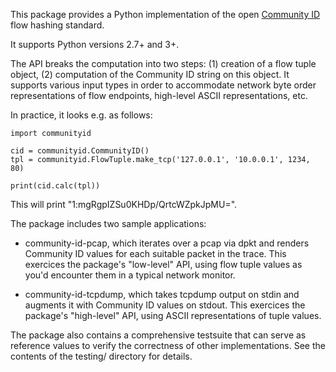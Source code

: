This package provides a Python implementation of the open
[Community ID](https://github.com/corelight/community-id-spec)
flow hashing standard.

It supports Python versions 2.7+ and 3+.

The API breaks the computation into two steps: (1) creation of a flow
tuple object, (2) computation of the Community ID string on this
object. It supports various input types in order to accommodate
network byte order representations of flow endpoints, high-level ASCII
representations, etc.

In practice, it looks e.g. as follows:

    import communityid

    cid = communityid.CommunityID()
    tpl = communityid.FlowTuple.make_tcp('127.0.0.1', '10.0.0.1', 1234, 80)

    print(cid.calc(tpl))

This will print "1:mgRgpIZSu0KHDp/QrtcWZpkJpMU=".

The package includes two sample applications:

- community-id-pcap, which iterates over a pcap via dpkt and renders
  Community ID values for each suitable packet in the trace. This
  exercices the package's "low-level" API, using flow tuple values as
  you'd encounter them in a typical network monitor.

- community-id-tcpdump, which takes tcpdump output on stdin and
  augments it with Community ID values on stdout. This exercices the
  package's "high-level" API, using ASCII representations of tuple
  values.

The package also contains a comprehensive testsuite that can serve as
reference values to verify the correctness of other
implementations. See the contents of the testing/ directory for
details.
